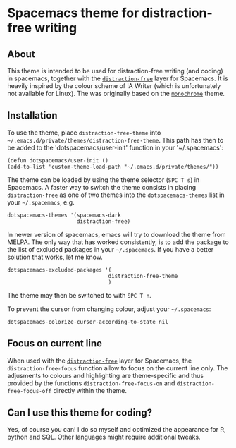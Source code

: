 # Spacemacs theme for distraction-free writing


## About

This theme is intended to be used for distraction-free writing (and coding) in
spacemacs, together with the
[`distraction-free`](https://github.com/dschoenig/distraction-free) layer for
Spacemacs. It is heavily inspired by the colour scheme of iA Writer (which is
unfortunately not available for Linux). The was originally based on the
[`monochrome`](https://github.com/fxn/monochrome-theme.el) theme.


## Installation

To use the theme, place `distraction-free-theme` into
`~/.emacs.d/private/themes/distraction-free-theme`. This path has then to be
added to the 'dotspacemacs/user-init' function in your '~/.spacemacs':

    (defun dotspacemacs/user-init ()
    (add-to-list 'custom-theme-load-path "~/.emacs.d/private/themes/"))
    
The theme can be loaded by using the theme selector (`SPC T s`) in Spacemacs. A
faster way to switch the theme consists in placing `distraction-free` as one of
two themes into the `dotspacemacs-themes` list in your `~/.spacemacs`, e.g.
    
    dotspacemacs-themes '(spacemacs-dark
                          distraction-free)

In newer version of spacemacs, emacs will try to download the theme from MELPA.
The only way that has worked consistently, is to add the package to the list of
excluded packages in your `~/.spacemacs`. If you have a better solution that
works, let me know.

    dotspacemacs-excluded-packages '(
                                    distraction-free-theme
                                    )

The theme may then be switched to with `SPC T n`.
                                    
To prevent the cursor from changing colour, adjust your `~/.spacemacs`:

    dotspacemacs-colorize-cursor-according-to-state nil

## Focus on current line

When used with the
[`distraction-free`](https://github.com/dschoenig/distraction-free) layer for
Spacemacs, the `distraction-free-focus` function allow to focus on the current
line only. The adjusments to colours and highlighting are theme-specific and
thus provided by the functions `distraction-free-focus-on` and
`distraction-free-focus-off` directly within the theme.

## Can I use this theme for coding?

Yes, of course you can! I do so myself and optimized the appearance for R,
python and SQL. Other languages might require additional tweaks.
